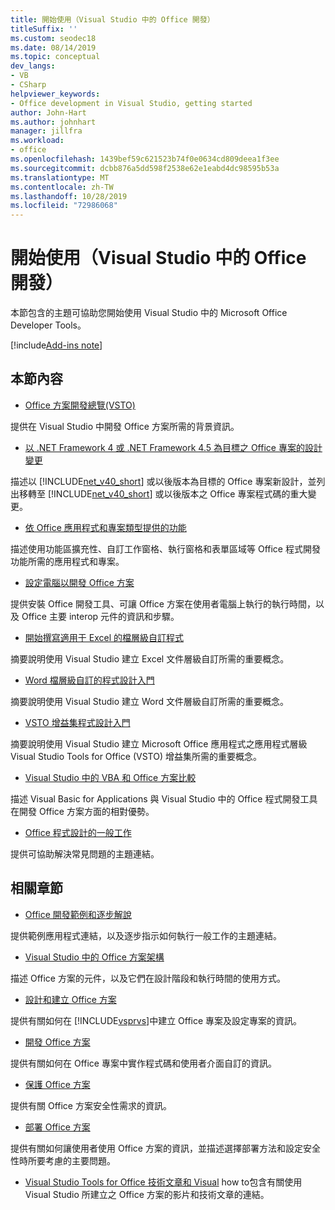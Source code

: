 ```yaml
---
title: 開始使用（Visual Studio 中的 Office 開發）
titleSuffix: ''
ms.custom: seodec18
ms.date: 08/14/2019
ms.topic: conceptual
dev_langs:
- VB
- CSharp
helpviewer_keywords:
- Office development in Visual Studio, getting started
author: John-Hart
ms.author: johnhart
manager: jillfra
ms.workload:
- office
ms.openlocfilehash: 1439bef59c621523b74f0e0634cd809deea1f3ee
ms.sourcegitcommit: dcbb876a5dd598f2538e62e1eabd4dc98595b53a
ms.translationtype: MT
ms.contentlocale: zh-TW
ms.lasthandoff: 10/28/2019
ms.locfileid: "72986068"
---
```

# <a name="get-started-office-development-in-visual-studio"></a>開始使用（Visual Studio 中的 Office 開發）
  本節包含的主題可協助您開始使用 Visual Studio 中的 Microsoft Office Developer Tools。

[!include[Add-ins note](includes/addinsnote.md)]

## <a name="in-this-section"></a>本節內容
- [Office 方案開發總覽&#40;VSTO&#41;](../vsto/office-solutions-development-overview-vsto.md)

 提供在 Visual Studio 中開發 Office 方案所需的背景資訊。

- [以 .NET Framework 4 或 .NET Framework 4.5 為目標之 Office 專案的設計變更](../vsto/changes-to-the-design-of-office-projects-that-target-the-dotnet-framework-4-or-the-dotnet-framework-4-5.md)

 描述以 [!INCLUDE[net_v40_short](../sharepoint/includes/net-v40-short-md.md)] 或以後版本為目標的 Office 專案新設計，並列出移轉至 [!INCLUDE[net_v40_short](../sharepoint/includes/net-v40-short-md.md)] 或以後版本之 Office 專案程式碼的重大變更。

- [依 Office 應用程式和專案類型提供的功能](../vsto/features-available-by-office-application-and-project-type.md)

 描述使用功能區擴充性、自訂工作窗格、執行窗格和表單區域等 Office 程式開發功能所需的應用程式和專案。

- [設定電腦以開發 Office 方案](../vsto/configuring-a-computer-to-develop-office-solutions.md)

 提供安裝 Office 開發工具、可讓 Office 方案在使用者電腦上執行的執行時間，以及 Office 主要 interop 元件的資訊和步驟。

- [開始撰寫適用于 Excel 的檔層級自訂程式](../vsto/getting-started-programming-document-level-customizations-for-excel.md)

 摘要說明使用 Visual Studio 建立 Excel 文件層級自訂所需的重要概念。

- [Word 檔層級自訂的程式設計入門](../vsto/getting-started-programming-document-level-customizations-for-word.md)

 摘要說明使用 Visual Studio 建立 Word 文件層級自訂所需的重要概念。

- [VSTO 增益集程式設計入門](../vsto/getting-started-programming-vsto-add-ins.md)

 摘要說明使用 Visual Studio 建立 Microsoft Office 應用程式之應用程式層級 Visual Studio Tools for Office (VSTO) 增益集所需的重要概念。

- [Visual Studio 中的 VBA 和 Office 方案比較](../vsto/vba-and-office-solutions-in-visual-studio-compared.md)

 描述 Visual Basic for Applications 與 Visual Studio 中的 Office 程式開發工具在開發 Office 方案方面的相對優勢。

- [Office 程式設計的一般工作](../vsto/common-tasks-in-office-programming.md)

 提供可協助解決常見問題的主題連結。

## <a name="related-sections"></a>相關章節
- [Office 開發範例和逐步解說](../vsto/office-development-samples-and-walkthroughs.md)

 提供範例應用程式連結，以及逐步指示如何執行一般工作的主題連結。

- [Visual Studio 中的 Office 方案架構](../vsto/architecture-of-office-solutions-in-visual-studio.md)

 描述 Office 方案的元件，以及它們在設計階段和執行時間的使用方式。

- [設計和建立 Office 方案](../vsto/designing-and-creating-office-solutions.md)

 提供有關如何在 [!INCLUDE[vsprvs](../sharepoint/includes/vsprvs-md.md)]中建立 Office 專案及設定專案的資訊。

- [開發 Office 方案](../vsto/developing-office-solutions.md)

 提供有關如何在 Office 專案中實作程式碼和使用者介面自訂的資訊。

- [保護 Office 方案](../vsto/securing-office-solutions.md)

 提供有關 Office 方案安全性需求的資訊。

- [部署 Office 方案](../vsto/deploying-an-office-solution.md)

 提供有關如何讓使用者使用 Office 方案的資訊，並描述選擇部署方法和設定安全性時所要考慮的主要問題。

- [Visual Studio Tools for Office 技術文章和 Visual](/previous-versions/office/developer/office-2007/bb871648(v=office.12)) how to包含有關使用 Visual Studio 所建立之 Office 方案的影片和技術文章的連結。
